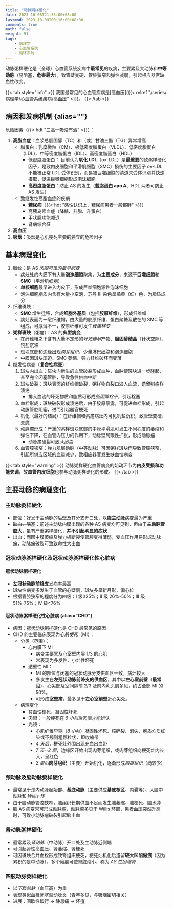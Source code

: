 ```yaml
---
title: "动脉粥样硬化"
date: 2023-10-08T21:35:00+08:00
lastmod: 2023-10-09T00:16:00+08:00
comments: true
math: false
weight: 91
tags:
    - 病理学
    - 心血管系统
    - 循环系统
---
```


动脉粥样硬化是（全球）心血管系统疾病中**最常见**的疾病，主要累及大动脉和**中等动脉**（易阻塞，**危害最大**），致管壁变硬、管腔狭窄和弹性减弱，引起相应器官缺血性改变。

<!--more-->

{{< tab style="info" >}}
我国最常见的心血管疾病是[高血压]({{< relref "/series/病理学/心血管系统疾病/高血压" >}})。
{{< /tab >}}

## 病因和发病机制 {alias=""}

危险因素（{{< hdt "三高一吸没有酒" >}}）：

1. **高脂血症**：血浆总胆固醇（TC）和（或）甘油三酯（TG）异常增高
    - 脂蛋白：乳糜微粒（CM）、极低密度脂蛋白（VLDL）、低密度脂蛋白（LDL）、中等密度脂蛋白（IDL）、高密度脂蛋白（HDL）
        - 低密度脂蛋白：
            目前认为**氧化 LDL**（ox-LDL）是**最重要**的致粥样硬化因子，是致内皮细胞和平滑肌细胞（SMC）损伤的主要因子
            ox-LDL 不能被正常 LDL 受体识别，而易被巨噬细胞的清道夫受体识别并快速摄取，促进巨噬细胞形成泡沫细胞
        - **高密度脂蛋白**：防止 AS 的发生（**载脂蛋白 apo A**、HDL 两者可防止 AS 发生）
    - 致继发性高脂血症的疾病
        - **糖尿病**（{{< hdt "感性认识上，糖尿病患者一般都胖" >}}）
        - 高胰岛素血症（降糖、升脂、升蛋白）
        - 甲状腺功能减退
        - 肾病综合征
2. **高血压**
3. **吸烟**：吸烟是心肌梗死主要的独立的危险因子

## 基本病理变化

1. 脂纹：是 AS *肉眼可见的最早病变*
    - 病灶处的内膜下有大量**泡沫细胞**聚集，为**主要成分**，来源于**巨噬细胞**和 **SMC**（平滑肌细胞）
    - **单核细胞**最早进入内皮下，形成巨噬细胞源性泡沫细胞
    - 泡沫细胞胞质内含有大量小空泡，苏丹 Ⅲ 染色呈橘黄（红）色，为脂质成分
2. 纤维斑块：
    - **SMC** 增生迁移，合成**细胞外基质**（包括**胶原纤维**），形成纤维帽
    - 病灶表面为一层纤维帽，由大量的胶原纤维、蛋白聚糖及散在的 SMC 等组成，可厚薄不一，胶原纤维可发生*玻璃样变*
3. **粥样斑块**（粥瘤）：AS 的**典型病变**
    - 在纤维帽之下含有大量不定形的*坏死崩解*产物、**胆固醇结晶**（针状空隙）、钙盐沉积
    - 斑块底部和边缘出现*肉芽组织*，少量淋巴细胞和泡沫细胞
    - 中膜因斑块压迫、SMC 萎缩、弹力纤维破坏而变薄
4. 继发性病变（**复合性病变**）：
    1. 斑块内出血：斑块内新生的血管破裂形成血肿，血肿使斑块进一步隆起，甚至完全闭塞管腔，导致急性供血中断
    2. 斑块破裂：斑块表面的纤维帽破裂，粥样物自裂口溢人血流，遗留粥瘤样溃疡
        - 排入血流的坏死物质和脂质可形成*胆固醇栓子*，引起栓塞
    3. 血栓形成：斑块破裂形成溃疡后，由于胶原暴露，可促进血栓形成，引起动脉管腔阻塞，进而引起器官梗死
    4. 钙化（最好的结局）：在纤维帽和粥瘤病灶内可见钙盐沉积，致管壁变硬、变脆
    5. 动脉瘤形成：严重的粥样斑块底部的中膜平滑肌可发生不同程度的萎缩和弹性下降，在血管内压力的作用下，动脉壁局限性扩张，形成动脉瘤
        - 动脉瘤破裂可致*大出血*
    6. 血管腔狭窄：弹力肌层动脉（中等动脉）可因粥样斑块而导致管腔狭窄，引起所供应区域的血量减少，致相应器官发生缺血性病变

{{< tab style="warning" >}}
动脉粥样硬化血管病变的始动环节为**内皮受损和功能失调**，故**血管内皮细胞**也参与动脉粥样硬化的形成。
{{< /tab >}}

## 主要动脉的病理变化

### 主动脉粥样硬化

- 部位：好发于主动脉的后壁及其分支开口处，以**腹主动脉**病变最为严重
- ~~缺血、阻塞~~：前述主动脉内膜出现的各种 AS 病变均可见到，但由于**主动脉管腔大**，虽有严重粥样硬化，**并不引起明显的症状**
- 出血：而因中膜萎缩及弹力板断裂使管腔变得薄弱，受血压作用易形成动脉瘤，动脉瘤破裂可致致命性大出血

### 冠状动脉粥样硬化及冠状动脉粥样硬化性心脏病

#### 冠状动脉粥样硬化

- **左冠状动脉前降支**发病率最高
- 斑块性病变多发生于血管的心壁侧，斑块多呈新月形，偏心位
- 根据管腔狭窄的程度分为四级：I 级≤25%；II 级 26%-50%；III 级 51%-75%；IV 级≥76%

#### 冠状动脉粥样硬化性心脏病 {alias="CHD"}

- 病因：[冠状动脉粥样硬化](#冠状动脉粥样硬化)是 CHD 最常见的原因
- CHD 的主要临床表现为*心肌梗死*（MI）：
    - 分类（范围）：
        - 心内膜下 MI
            - 病变主要累及心室壁内层 1/3 的心肌
            - 常表现为多发性、小灶性坏死
        - 透壁性 MI：
            - MI 的部位与闭塞的冠状动脉分支供血区一致，病灶较大
            - 多发生在**左冠状动脉前降支的供血区**，其中以**左心室前壁**（**最常见**）、心尖部及室间隔前 2/3 及前内乳头肌多见，约占全部 MI 的 50%。
            - 可形成**室壁瘤**，最多见于**左心室前壁**近心尖处。
    - 病理变化
        - 贫血性梗死、凝固性坏死
        - 肉眼：一般梗死在 *6 小时*后肉眼才能辨认
        - 光镜：
            - 心肌纤维早期（*8 小时*）凝固性坏死、核碎裂、消失，胞质均质红染或不规则粗颗粒状，即收缩带
            - *4 天后*，梗死灶外围出现充血出血带
            - *7 天--2 周*，边缘区开始出现肉芽组织，或肉芽组织向梗死灶内长入，呈红色
            - *3 周后***肉芽组织**（主要）开始机化，逐渐形成*瘢痕组织*（尚较少）

### 颈动脉及脑动脉粥样硬化

- 最常见于颈内动脉起始部、**基底动脉**（主要供应**基底核区**、内囊等）、大脑中动脉和 *Willis 环*
- 由于脑动脉管腔狭窄，脑组织长期供血不足而发生脑萎缩、脑梗死、脑水肿
- 脑 AS 病变常可形成动脉瘤，动脉瘤多见于 Willis 环部，患者血压突然升高时，可致小动脉瘤破裂引起脑出血

### 肾动脉粥样硬化

- 最常累及*肾动脉*（中动脉）开口处及主动脉近侧端
- 可引起肾性高血压、肾萎缩、肾梗死
- 可因斑块合并血栓形成致肾组织梗死，梗死灶机化后遗留**较大凹陷瘢痕**（因为累积的是中动脉），多个瘢痕可使肾脏缩小，称为 *AS 性固缩肾*

### 四肢动脉粥样硬化

- 以*下肢动脉*（血压高）为重
- 表现类似血栓闭塞型动脉炎（青年多见，与吸烟密切相关）
- 进展：间歇性跛行 → 静息痛 → 坏疽


